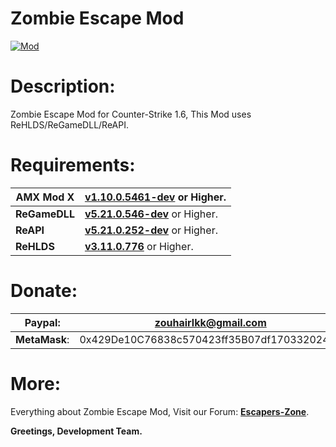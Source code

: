
# Zombie Escape Mod

[![Mod](https://img.shields.io/badge/Version-1.7-white.svg)](https://escapers-zone.net/viewtopic.php?f=6&t=6)

# Description:

Zombie Escape Mod for Counter-Strike 1.6, This Mod uses ReHLDS/ReGameDLL/ReAPI.

# Requirements:
| **AMX Mod X** | [**v1.10.0.5461-dev**](https://amxmodx.org/downloads-new.php?branch=master) or Higher. |
|--|--|
| **ReGameDLL** | [**v5.21.0.546-dev**](https://github.com/s1lentq/ReGameDLL_CS/releases/tag/5.21.0.546) or Higher. |
| **ReAPI** | [**v5.21.0.252-dev**](https://github.com/s1lentq/reapi/releases/tag/5.21.0.252) or Higher. |
| **ReHLDS** | [**v3.11.0.776**](https://github.com/dreamstalker/rehlds/releases/tag/3.11.0.776) or Higher. |

# Donate:
| **Paypal:** | zouhairlkk@gmail.com |
| -|--|
| **MetaMask**: | 0x429De10C76838c570423ff35B07df17033202471 |

# More:
Everything about Zombie Escape Mod, Visit our Forum: [**Escapers-Zone**](https://escapers-zone.net/).

**Greetings, Development Team.**
